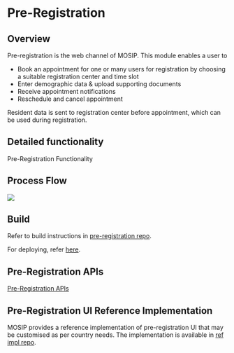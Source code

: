 # Pre-Registration

## Overview

Pre-registration is the web channel of MOSIP. This module enables a user to

* Book an appointment for one or many users for registration by choosing a suitable registration center and time slot
* Enter demographic data & upload supporting documents
* Receive appointment notifications
* Reschedule and cancel appointment

Resident data is sent to registration center before appointment, which can be used during registration.

## Detailed functionality

Pre-Registration Functionality

## Process Flow

![](https://github.com/pjoshi751/gitbook-test/tree/0867c19972d9b9bb4e144a025a3fbc6e07071153/_images/pre_registration/pre-registration_process_flow.jpg)

## Build

Refer to build instructions in [pre-registration repo](https://github.com/mosip/pre-registration).

For deploying, refer [here](https://github.com/pjoshi751/gitbook-test/tree/0867c19972d9b9bb4e144a025a3fbc6e07071153/Build-and-Deploy/README.md#Deploy).

## Pre-Registration APIs

[Pre-Registration APIs](https://github.com/pjoshi751/gitbook-test/tree/0867c19972d9b9bb4e144a025a3fbc6e07071153/Pre-Registration-APIs.md)

## Pre-Registration UI Reference Implementation

MOSIP provides a reference implementation of pre-registration UI that may be customised as per country needs. The implementation is available in [ref impl repo](https://github.com/mosip/mosip-ref-impl).

